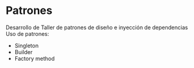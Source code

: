 # Patrones
Desarrollo de Taller de patrones de diseño e inyección de dependencias
Uso de patrones:
* Singleton
* Builder
* Factory method
